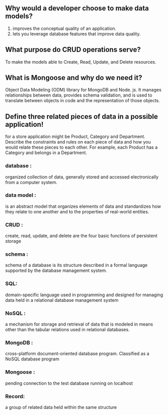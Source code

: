 ## Why would a developer choose to make data models?
1. improves the conceptual quality of an application.
2. lets you leverage database features that improve data quality.

## What purpose do CRUD operations serve?
To make the models able to Create, Read, Update, and Delete resources.

## What is Mongoose and why do we need it?
Object Data Modeling (ODM) library for MongoDB and Node. js. It manages relationships between data, provides schema validation, and is used to translate between objects in code and the representation of those objects.

## Define three related pieces of data in a possible application!
for a store application might be Product, Category and Department. Describe the constraints and rules on each piece of data and how you would relate these pieces to each other. For example, each Product has a Category and belongs in a Department.

### database : 
 organized collection of data, generally stored and accessed electronically from a computer system.

### data model :
 is an abstract model that organizes elements of data and standardizes how they relate to one another and to the properties of real-world entities.

### CRUD  :
create, read, update, and delete are the four basic functions of persistent storage

### schema :
 schema of a database is its structure described in a formal language supported by the database management system.

### SQL:
domain-specific language used in programming and designed for managing data held in a relational database management system

### NoSQL :
a mechanism for storage and retrieval of data that is modeled in means other than the tabular relations used in relational databases.

### MongoDB :
cross-platform document-oriented database program. Classified as a NoSQL database program

### Mongoose :
 pending connection to the test database running on localhost

### Record:
a group of related data held within the same structure
